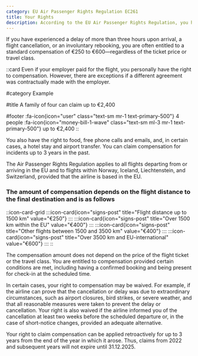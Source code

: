 ```yaml
---
category: EU Air Passenger Rights Regulation EC261
title: Your Rights
description: According to the EU Air Passenger Rights Regulation, you have the right to compensation under certain conditions.
---
```


If you have experienced a delay of more than three hours upon arrival, a flight cancellation, or an involuntary rebooking, you are often entitled to a standard compensation of €250 to €600—regardless of the ticket price or travel class.

::card
Even if your employer paid for the flight, you personally have the right to compensation. However, there are exceptions if a different agreement was contractually made with the employer.

#category
Example

#title
A family of four can claim up to €2,400

#footer
:fa-icon{icon="user" class="text-sm mr-1 text-primary-500"} 4 people :fa-icon{icon="money-bill-1-wave" class="text-sm ml-3 mr-1 text-primary-500"} up to €2,400
::

You also have the right to food, free phone calls and emails, and, in certain cases, a hotel stay and airport transfer. You can claim compensation for incidents up to 3 years in the past.

The Air Passenger Rights Regulation applies to all flights departing from or arriving in the EU and to flights within Norway, Iceland, Liechtenstein, and Switzerland, provided that the airline is based in the EU.

### The amount of compensation depends on the flight distance to the final destination and is as follows

::icon-card-grid
	:::icon-card{icon="signs-post" title="Flight distance up to 1500 km" value="€250"}
	:::
	:::icon-card{icon="signs-post" title="Over 1500 km within the EU" value="€400"}
	:::
	:::icon-card{icon="signs-post" title="Other flights between 1500 and 3500 km" value="€400"}
	:::
	:::icon-card{icon="signs-post" title="Over 3500 km and EU-international" value="€600"}
	:::
::

The compensation amount does not depend on the price of the flight ticket or the travel class. You are entitled to compensation provided certain conditions are met, including having a confirmed booking and being present for check-in at the scheduled time.

In certain cases, your right to compensation may be waived. For example, if the airline can prove that the cancellation or delay was due to extraordinary circumstances, such as airport closures, bird strikes, or severe weather, and that all reasonable measures were taken to prevent the delay or cancellation. Your right is also waived if the airline informed you of the cancellation at least two weeks before the scheduled departure or, in the case of short-notice changes, provided an adequate alternative.

Your right to claim compensation can be applied retroactively for up to 3 years from the end of the year in which it arose. Thus, claims from 2022 and subsequent years will not expire until 31.12.2025.
